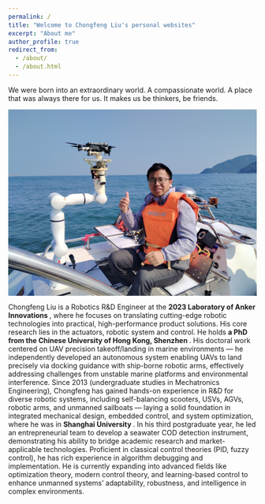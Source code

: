 ```yaml
---
permalink: /
title: "Welcome to Chongfeng Liu's personal websites"
excerpt: "About me"
author_profile: true
redirect_from: 
  - /about/
  - /about.html
---
```


We were born into an extraordinary world. A compassionate world. A place that was always there for us. It makes us be thinkers, be friends.

<img src='../images/chongfeng.jpg' width='600px' style="display: block; margin: 0 auto;">

Chongfeng Liu is a Robotics R&D Engineer at the <b> 2023 Laboratory of Anker Innovations </b>, where he focuses on translating cutting-edge robotic technologies into practical, high-performance product solutions. His core research lies in the actuators, robotic system and control.
He holds <b> a PhD from the Chinese University of Hong Kong, Shenzhen </b>. His doctoral work centered on UAV precision takeoff/landing in marine environments — he independently developed an autonomous system enabling UAVs to land precisely via docking guidance with ship-borne robotic arms, effectively addressing challenges from unstable marine platforms and environmental interference.
Since 2013 (undergraduate studies in Mechatronics Engineering), Chongfeng has gained hands-on experience in R&D for diverse robotic systems, including self-balancing scooters, USVs, AGVs, robotic arms, and unmanned sailboats — laying a solid foundation in integrated mechanical design, embedded control, and system optimization, where he was in <b> Shanghai University </b>.
In his third postgraduate year, he led an entrepreneurial team to develop a seawater COD detection instrument, demonstrating his ability to bridge academic research and market-applicable technologies.
Proficient in classical control theories (PID, fuzzy control), he has rich experience in algorithm debugging and implementation. He is currently expanding into advanced fields like optimization theory, modern control theory, and learning-based control to enhance unmanned systems’ adaptability, robustness, and intelligence in complex environments.

